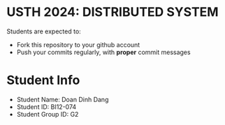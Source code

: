 # USTH 2024: DISTRIBUTED SYSTEM

Students are expected to:

- Fork this repository to your github account
- Push your commits regularly, with **proper** commit messages

# Student Info

- Student Name: Doan Dinh Dang
- Student ID: BI12-074
- Student Group ID: G2
